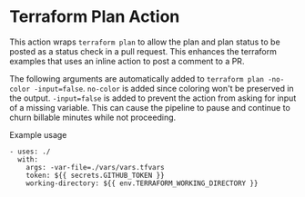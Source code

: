 # Terraform Plan Action

This action wraps `terraform plan` to allow the plan and plan status to be posted as a status check in a pull request.  This enhances the terraform examples that uses an inline action to post a comment to a PR.

The following arguments are automatically added to `terraform plan -no-color -input=false`.  `no-color` is added since coloring won't be preserved in the output.  `-input=false` is added to prevent the action from asking for input of a missing variable.  This can cause the pipeline to pause and continue to churn billable minutes while not proceeding.

Example usage

```
- uses: ./
  with:
    args: -var-file=./vars/vars.tfvars
    token: ${{ secrets.GITHUB_TOKEN }}
    working-directory: ${{ env.TERRAFORM_WORKING_DIRECTORY }}

```
